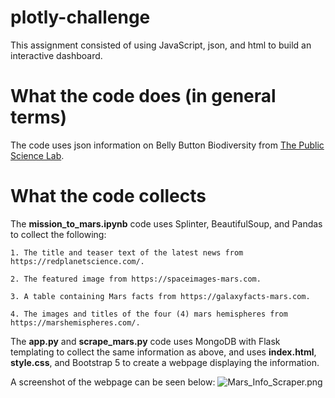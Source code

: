# plotly-challenge
This assignment consisted of using JavaScript, json, and html to build an interactive dashboard.

# What the code does (in general terms)
The code uses json information on Belly Button Biodiversity from [The Public Science Lab](http://robdunnlab.com/projects/belly-button-biodiversity/).

# What the code collects

The **mission_to_mars.ipynb** code uses Splinter, BeautifulSoup, and Pandas to collect the following:
    
    1. The title and teaser text of the latest news from https://redplanetscience.com/.

    2. The featured image from https://spaceimages-mars.com.

    3. A table containing Mars facts from https://galaxyfacts-mars.com.

    4. The images and titles of the four (4) mars hemispheres from https://marshemispheres.com/.

The **app.py** and **scrape_mars.py** code uses MongoDB with Flask templating to collect the same information as above, and uses **index.html**, **style.css**, and Bootstrap 5 to create a webpage displaying the information.

A screenshot of the webpage can be seen below:
![Mars_Info_Scraper.png](Mars_Info_Scraper.png)